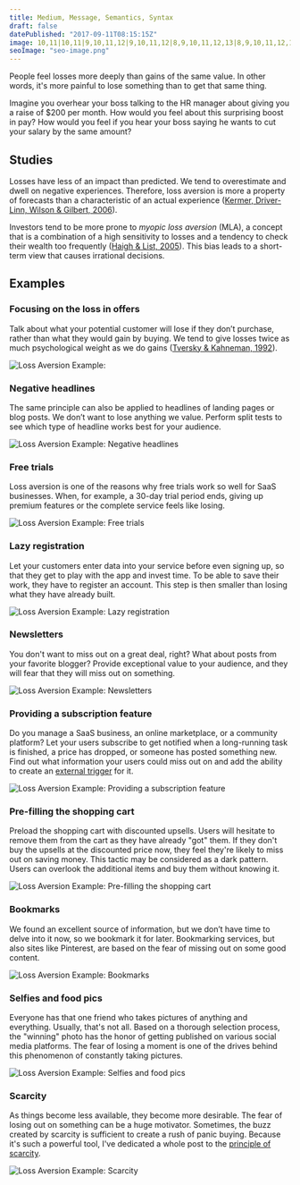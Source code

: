 ```yaml
---
title: Medium, Message, Semantics, Syntax
draft: false
datePublished: "2017-09-11T08:15:15Z"
image: 10,11|10,11|9,10,11,12|9,10,11,12|8,9,10,11,12,13|8,9,10,11,12,13|7,8,9,10,11,12,13,14|7,8,9,10,11,12,13,14|6,7,8,9,10,11,12,13,14,15|6,7,8,9,10,11,12,13,14,15|5,6,7,8,9,10,11,12,13,14,15,16|5,6,7,8,9,10,11,12,13,14,15,16|4,5,6,7,8,9,10,11,12,13,14,15,16,17|4,5,6,7,8,9,10,11,12,13,14,15,16,17|4,5,7,8,9,10,11,12,13,14,15,16,17|4,5,8,9,10,11,12,13,14,15,16,17|5,6,9,10,11,12,13,14,15,16|5,6,7,10,11,12,13,14,15,16|6,7,8,9,10,11,12,13,14,15|8,9,10,11,12,13
seoImage: "seo-image.png"
---
```


People feel losses more deeply than gains of the same value. In other words, it's more painful to lose something than to get that same thing.

Imagine you overhear your boss talking to the HR manager about giving you a raise of $200 per month. How would you feel about this surprising boost in pay? How would you feel if you hear your boss saying he wants to cut your salary by the same amount?


## Studies

Losses have less of an impact than predicted. We tend to overestimate and dwell on negative experiences. Therefore, loss aversion is more a property of forecasts than a characteristic of an actual experience ([Kermer, Driver-Linn, Wilson & Gilbert, 2006](http://journals.sagepub.com/doi/abs/10.1111/j.1467-9280.2006.01760.x)).

Investors tend to be more prone to *myopic loss aversion* (MLA), a concept that is a combination of a high sensitivity to losses and a tendency to check their wealth too frequently ([Haigh & List, 2005](http://onlinelibrary.wiley.com/doi/10.1111/j.1540-6261.2005.00737.x/full)). This bias leads to a short-term view that causes irrational decisions.


## Examples


### Focusing on the loss in offers
Talk about what your potential customer will lose if they don’t purchase, rather than what they would gain by buying. We tend to give losses twice as much psychological weight as we do gains ([Tversky & Kahneman, 1992](http://cemi.ehess.fr/docannexe/file/2780/tversjy_kahneman_advances.pdf)).

![Loss Aversion Example:](01-focus-on-loss-offer.png)


### Negative headlines
The same principle can also be applied to headlines of landing pages or blog posts. We don’t want to lose anything we value. Perform split tests to see which type of headline works best for your audience.

![Loss Aversion Example: Negative headlines](02-focus-on-loss-headline.png)


### Free trials
Loss aversion is one of the reasons why free trials work so well for SaaS businesses. When, for example, a 30-day trial period ends, giving up premium features or the complete service feels like losing.

![Loss Aversion Example: Free trials](03-free-trial.png)


### Lazy registration
Let your customers enter data into your service before even signing up, so that they get to play with the app and invest time. To be able to save their work, they have to register an account. This step is then smaller than losing what they have already built.

![Loss Aversion Example: Lazy registration](04-lazy-registration.png)


### Newsletters
You don't want to miss out on a great deal, right? What about posts from your favorite blogger? Provide exceptional value to your audience, and they will fear that they will miss out on something.

![Loss Aversion Example: Newsletters](05-newsletter.png)


### Providing a subscription feature
Do you manage a SaaS business, an online marketplace, or a community platform? Let your users subscribe to get notified when a long-running task is finished, a price has dropped, or someone has posted something new. Find out what information your users could miss out on and add the ability to create an [external trigger](/triggers/) for it.

![Loss Aversion Example: Providing a subscription feature](06-subscription-feature.png)


### Pre-filling the shopping cart
Preload the shopping cart with discounted upsells. Users will hesitate to remove them from the cart as they have already "got" them. If they don't buy the upsells at the discounted price now, they feel they're likely to miss out on saving money. This tactic may be considered as a dark pattern. Users can overlook the additional items and buy them without knowing it.

![Loss Aversion Example: Pre-filling the shopping cart](07-prefill-shopping-cart.png)


### Bookmarks
We found an excellent source of information, but we don’t have time to delve into it now, so we bookmark it for later. Bookmarking services, but also sites like Pinterest, are based on the fear of missing out on some good content.

![Loss Aversion Example: Bookmarks](08-bookmarks.png)


### Selfies and food pics
Everyone has that one friend who takes pictures of anything and everything. Usually, that's not all. Based on a thorough selection process, the "winning" photo has the honor of getting published on various social media platforms. The fear of losing a moment is one of the drives behind this phenomenon of constantly taking pictures.

![Loss Aversion Example: Selfies and food pics](09-photos.png)


### Scarcity
As things become less available, they become more desirable. The fear of losing out on something can be a huge motivator. Sometimes, the buzz created by scarcity is sufficient to create a rush of panic buying. Because it's such a powerful tool, I've dedicated a whole post to the [principle of scarcity](/scarcity/).

![Loss Aversion Example: Scarcity](10-scarcity.png)
